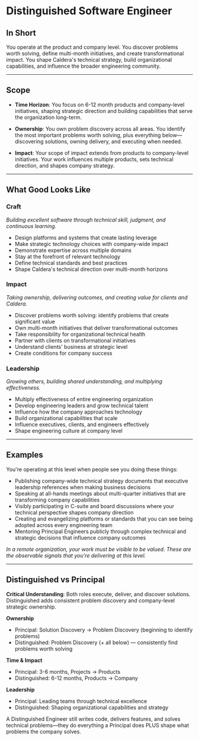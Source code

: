 # Distinguished Software Engineer

## In Short

You operate at the product and company level. You discover problems worth solving, define multi-month initiatives, and create transformational impact. You shape Caldera's technical strategy, build organizational capabilities, and influence the broader engineering community.

---

## Scope

- **Time Horizon**: You focus on 6-12 month products and company-level initiatives, shaping strategic direction and building capabilities that serve the organization long-term.

- **Ownership**: You own problem discovery across all areas. You identify the most important problems worth solving, plus everything below—discovering solutions, owning delivery, and executing when needed.

- **Impact**: Your scope of impact extends from products to company-level initiatives. Your work influences multiple products, sets technical direction, and shapes company strategy.

---

## What Good Looks Like

### Craft
*Building excellent software through technical skill, judgment, and continuous learning.*

- Design platforms and systems that create lasting leverage
- Make strategic technology choices with company-wide impact
- Demonstrate expertise across multiple domains
- Stay at the forefront of relevant technology
- Define technical standards and best practices
- Shape Caldera's technical direction over multi-month horizons

### Impact
*Taking ownership, delivering outcomes, and creating value for clients and Caldera.*

- Discover problems worth solving: identify problems that create significant value
- Own multi-month initiatives that deliver transformational outcomes
- Take responsibility for organizational technical health
- Partner with clients on transformational initiatives
- Understand clients' business at strategic level
- Create conditions for company success

### Leadership
*Growing others, building shared understanding, and multiplying effectiveness.*

- Multiply effectiveness of entire engineering organization
- Develop engineering leaders and grow technical talent
- Influence how the company approaches technology
- Build organizational capabilities that scale
- Influence executives, clients, and engineers effectively
- Shape engineering culture at company level

---

## Examples

You're operating at this level when people see you doing these things:

- Publishing company-wide technical strategy documents that executive leadership references when making business decisions
- Speaking at all-hands meetings about multi-quarter initiatives that are transforming company capabilities
- Visibly participating in C-suite and board discussions where your technical perspective shapes company direction
- Creating and evangelizing platforms or standards that you can see being adopted across every engineering team
- Mentoring Principal Engineers publicly through complex technical and strategic decisions that influence company outcomes

*In a remote organization, your work must be visible to be valued. These are the observable signals that you're delivering at this level.*

---

## Distinguished vs Principal

**Critical Understanding**: Both roles execute, deliver, and discover solutions. Distinguished adds consistent problem discovery and company-level strategic ownership.

**Ownership**
- Principal: Solution Discovery → Problem Discovery (beginning to identify problems)
- Distinguished: Problem Discovery (+ all below) — consistently find problems worth solving

**Time & Impact**
- Principal: 3-6 months, Projects → Products
- Distinguished: 6-12 months, Products → Company

**Leadership**
- Principal: Leading teams through technical excellence
- Distinguished: Shaping organizational capabilities and strategy

A Distinguished Engineer still writes code, delivers features, and solves technical problems—they do everything a Principal does PLUS shape what problems the company solves.

